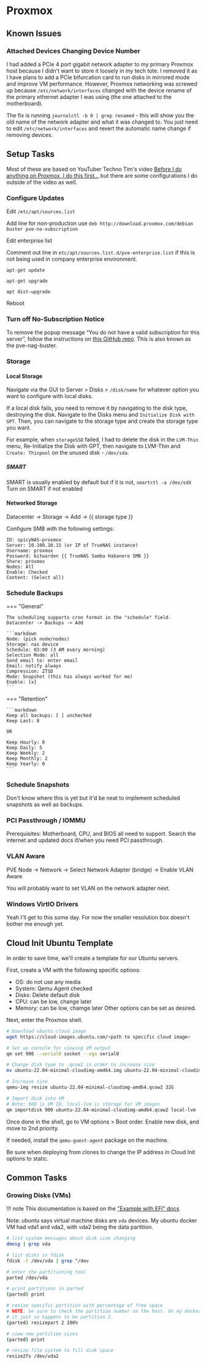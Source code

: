 # Proxmox

## Known Issues

### Attached Devices Changing Device Number

I had added a PCIe 4 port gigabit network adapter to my primary Proxmox host because I didn't want to store it loosely in my tech tote. I removed it as I have plans to add a PCIe bifurcation card to run disks in mirrored mode and improve VM performance. However, Proxmox networking was screwed up because `/etc/network/interfaces` changed with the device rename of the primary ethernet adapter I was using (the one attached to the motherboard).

The fix is running `journalctl -b 0 | grep renamed` - this will show you the old name of the network adapter and what it was changed to. You just need to edit `/etc/network/interfaces` and revert the automatic name change if removing devices.

## Setup Tasks

Most of these are based on YouTuber Techno Tim's video [Before I do anything on Proxmox, I do this first...](https://www.youtube.com/watch?v=GoZaMgEgrHw) but there are some configurations I do outside of the video as well.

### Configure Updates

Edit `/etc/apt/sources.list`

Add line for non-production use `deb http://download.proxmox.com/debian buster pve-no-subscription`

Edit enterprise list

Comment out line in `etc/apt/sources.list.d/pve-enterprise.list` if this is not being used in company enterprise environment.

`apt-get update`

`apt-get upgrade`

`apt dist-upgrade`

Reboot

### Turn off No-Subscription Notice

To remove the popup message “You do not have a valid subscription for this server”, follow the instructions on [this GitHub repo](https://github.com/foundObjects/pve-nag-buster/). This is also known as the pve-nag-buster.

### Storage

#### Local Storage

Navigate via the GUI to Server > Disks > `/disk/name` for whatever option you want to configure with local disks.

If a local disk fails, you need to remove it by navigating to the disk type, destroying the disk. Navigate to the Disks menu and `Initialize Disk with GPT`. Then, you can navigate to the storage type and create the storage type you want.

For example, when `storageSSD` failed, I had to delete the disk in the `LVM-Thin` menu, Re-Initialize the Disk with GPT, then navigate to LVM-Thin and `Create: Thinpool` on the unused disk - `/dev/sda`.

##### SMART

SMART is usually enabled by default but if it is not, `smartctl -a /dev/sdX` Turn on SMART if not enabled

#### Networked Storage

Datacenter -> Storage -> Add ->  {{ storage type }}

Configure SMB with the following settings:

```comment
ID: spicyNAS-proxmox
Server: 10.100.10.15 (or IP of TrueNAS instance)
Username: proxmox
Password: bitwarden {{ TrueNAS Samba Habanero SMB }}
Share: proxmox
Nodes: All
Enable: Checked
Content: (Select all)
```

### Schedule Backups

=== "General"

    The scheduling supports cron format in the "schedule" field.
    Datacenter -> Backups -> Add

    ```markdown
    Node: (pick node/nodes)
    Storage: nas device
    Schedule: 03:00 (3 AM every morning)
    Selection Mode: all
    Send email to: enter email
    Email: notify always
    Compression: ZTSD
    Mode: Snapshot (this has always worked for me)
    Enable: [x] 
    ```

=== "Retention"

    ```markdown
    Keep all backups: [ ] unchecked
    Keep Last: 8

    OR

    Keep Hourly: 0
    Keep Daily: 5
    Keep Weekly: 2
    Keep Monthly: 2
    Keep Yearly: 0
    ```

### Schedule Snapshots

Don't know where this is yet but it'd be neat to implement scheduled snapshots as well as backups.

### PCI Passthrough / IOMMU

Prerequisites: Motherboard, CPU, and BIOS all need to support. Search the internet and updated docs if/when you need PCI passthrough.

### VLAN Aware

PVE Node -> Network -> Select Network Adapter (bridge) -> Enable VLAN Aware

You will probably want to set VLAN on the network adapter next.

### Windows VirtIO Drivers

Yeah I'll get to this some day. For now the smaller resolution box doesn't bother me enough yet.

## Cloud Init Ubuntu Template

In order to save time, we'll create a template for our Ubuntu servers.

First, create a VM with the following specific options:

* OS: do not use any media
* System: Qemu Agent checked
* Disks: Delete default disk
* CPU: can be low, change later
* Memory: can be low, chamge later
Other options can be set as desired.

Next, enter the Proxmox shell.

```bash
# Download ubuntu cloud image
wget https://cloud-images.ubuntu.com/<path to specific cloud image>

# Set up console for viewing VM output
qm set 900 --serial0 socket --vga serial0

# Change disk type to .qcow2 in order to increase size
mv ubuntu-22.04-minimal-cloudimg-amd64.img ubuntu-22.04-minimal-cloudimg-amd64.qcow2

# Increase size
qemu-img resize ubuntu-22.04-minimal-cloudimg-amd64.qcow2 32G

# Import disk into VM
# Note: 900 is VM ID, local-lvm is storage for VM images
qm importdisk 900 ubuntu-22.04-minimal-cloudimg-amd64.qcow2 local-lvm

```

Once done in the shell, go to VM options > Boot order. Enable new disk, and move to 2nd priority.

If needed, install the `qemu-guest-agent` package on the machine.

Be sure when deploying from clones to change the IP address in Cloud Init options to static.

## Common Tasks

### Growing Disks (VMs)

!!! note
    This documentation is based on the ["Example with EFI" docs](https://pve.proxmox.com/wiki/Resize_disks#Online_for_Linux_Guests)

Note: ubuntu says virtual machine disks are `vda` devices. My ubuntu docker VM had vda1 and vda2, with vda2 being the data partition.

```bash
# list system messages about disk size changing
dmesg | grep vda

# list disks in fdisk
fdisk -l /dev/vda | grep ^/dev

# enter the partitioning tool
parted /dev/vda

# print partitions in parted
(parted) print

# resize specific partition with percentage of free space
# NOTE: be sure to check the partition number on the host. On my docker host,
# it just so happens to be partition 2.
(parted) resizepart 2 100%

# view new partition sizes
(parted) print

# resize file system to fill disk space
resize2fs /dev/vda2
```
